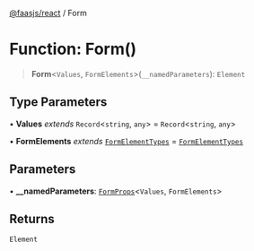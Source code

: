 [@faasjs/react](../README.md) / Form

# Function: Form()

> **Form**\<`Values`, `FormElements`\>(`__namedParameters`): `Element`

## Type Parameters

• **Values** *extends* `Record`\<`string`, `any`\> = `Record`\<`string`, `any`\>

• **FormElements** *extends* [`FormElementTypes`](../type-aliases/FormElementTypes.md) = [`FormElementTypes`](../type-aliases/FormElementTypes.md)

## Parameters

• **\_\_namedParameters**: [`FormProps`](../type-aliases/FormProps.md)\<`Values`, `FormElements`\>

## Returns

`Element`
